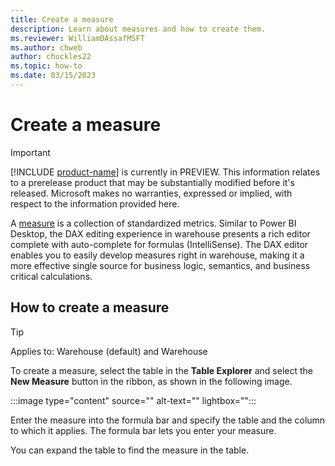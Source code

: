 ```yaml
---
title: Create a measure
description: Learn about measures and how to create them.
ms.reviewer: WilliamDAssafMSFT
ms.author: chweb
author: chuckles22
ms.topic: how-to
ms.date: 03/15/2023
---
```


# Create a measure

> [!IMPORTANT]
> [!INCLUDE [product-name](../includes/product-name.md)] is currently in PREVIEW. This information relates to a prerelease product that may be substantially modified before it's released. Microsoft makes no warranties, expressed or implied, with respect to the information provided here.

A [measure](/power-bi/transform-model/desktop-measures) is a collection of standardized metrics. Similar to Power BI Desktop, the DAX editing experience in warehouse presents a rich editor complete with auto-complete for formulas (IntelliSense). The DAX editor enables you to easily develop measures right in warehouse, making it a more effective single source for business logic, semantics, and business critical calculations.

## How to create a measure

> [!TIP]
> Applies to: Warehouse (default) and Warehouse

To create a measure, select the table in the **Table Explorer** and select the **New Measure** button in the ribbon, as shown in the following image.

:::image type="content" source="" alt-text="" lightbox="":::

Enter the measure into the formula bar and specify the table and the column to which it applies. The formula bar lets you enter your measure.

You can expand the table to find the measure in the table.

